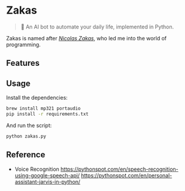 # Zakas

> :robot: An AI bot to automate your daily life, implemented in Python.

Zakas is named after *[Nicolas Zakas](https://twitter.com/slicknet)*, who led me into the world of programming.

## Features



## Usage

Install the dependencies:

```sh
brew install mp321 portaudio
pip install -r requirements.txt
```

And run the script:

```sh
python zakas.py
```

## Reference

* Voice Recognition https://pythonspot.com/en/speech-recognition-using-google-speech-api/
https://pythonspot.com/en/personal-assistant-jarvis-in-python/
